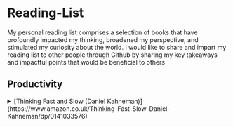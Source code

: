 # Reading-List
My personal reading list comprises a selection of books that have profoundly impacted my thinking, broadened my perspective, and stimulated my curiosity about the world. I would like to share and impart my reading list to other people through Github by sharing my key takeaways and impactful points that would be beneficial to others


## Productivity 

<details>
  <summary> [Thinking Fast and Slow (Daniel Kahneman)](https://www.amazon.co.uk/Thinking-Fast-Slow-Daniel-Kahneman/dp/0141033576) </summary>
  

